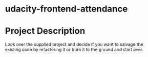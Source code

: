 udacity-frontend-attendance
===========================
# Project Description
Look over the supplied project and decide if you want to salvage the existing code by refactoring it or burn it to the ground and start over.